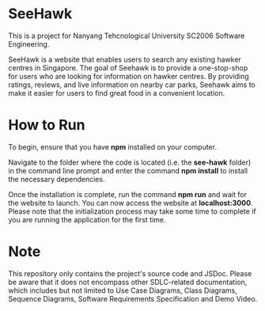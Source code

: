 # SeeHawk
This is a project for Nanyang Tehcnological University SC2006 Software Engineering.

SeeHawk is a website that enables users to search any existing hawker centres in Singapore. The goal of Seehawk is to provide a one-stop-shop for users who are looking for information on hawker centres. By providing ratings, reviews, and live information on nearby car parks, Seehawk aims to make it easier for users to find great food in a convenient location.

# How to Run
To begin, ensure that you have **npm** installed on your computer.

Navigate to the folder where the code is located (i.e. the **see-hawk** folder) in the command line prompt and enter the command **npm install** to install the necessary dependencies.

Once the installation is complete, run the command **npm run** and wait for the website to launch. You can now access the website at **localhost:3000**. Please note that the initialization process may take some time to complete if you are running the application for the first time.

# Note
This repository only contains the project's source code and JSDoc. Please be aware that it does not encompass other SDLC-related documentation, which includes but not limited to Use Case Diagrams, Class Diagrams, Sequence Diagrams, Software Requirements Specification and Demo Video.
